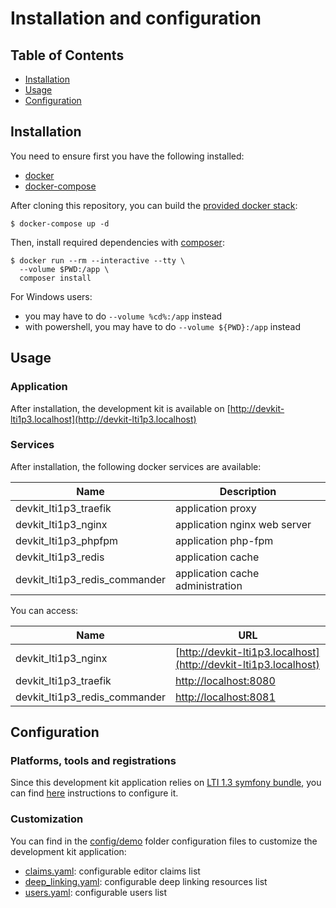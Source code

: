 # Installation and configuration

## Table of Contents

- [Installation](#installation)
- [Usage](#usage)
- [Configuration](#configuration)

## Installation

You need to ensure first you have the following installed:
- [docker](https://docs.docker.com/get-docker/)
- [docker-compose](https://docs.docker.com/compose/install/)

After cloning this repository, you can build the [provided docker stack](../docker-compose.yml):
```console
$ docker-compose up -d
```

Then, install required dependencies with [composer](https://hub.docker.com/_/composer):
```console
$ docker run --rm --interactive --tty \
  --volume $PWD:/app \
  composer install
```

For Windows users:
- you may have to do `--volume %cd%:/app` instead
- with powershell, you may have to do `--volume ${PWD}:/app` instead

## Usage

### Application

After installation, the development kit is available on [http://devkit-lti1p3.localhost](http://devkit-lti1p3.localhost)

### Services

After installation, the following docker services are available:

| Name                                   | Description                      |
|----------------------------------------|----------------------------------|
| devkit_lti1p3_traefik                  | application proxy                |
| devkit_lti1p3_nginx                    | application nginx web server     |
| devkit_lti1p3_phpfpm                   | application php-fpm              |
| devkit_lti1p3_redis                    | application cache                |
| devkit_lti1p3_redis_commander          | application cache administration |

You can access:

| Name                                   | URL                                                              |
|----------------------------------------|------------------------------------------------------------------|
| devkit_lti1p3_nginx                    | [http://devkit-lti1p3.localhost](http://devkit-lti1p3.localhost) |
| devkit_lti1p3_traefik                  | [http://localhost:8080](http://localhost:8080)                   |
| devkit_lti1p3_redis_commander          | [http://localhost:8081](http://localhost:8081)                   |

## Configuration

### Platforms, tools and registrations

Since this development kit application relies on [LTI 1.3 symfony bundle](https://github.com/oat-sa/bundle-lti1p3), you can find [here](https://github.com/oat-sa/bundle-lti1p3/blob/master/doc/quickstart/configuration.md) instructions to configure it.

### Customization

You can find in the [config/demo](../config/demo) folder configuration files to customize the development kit application:
- [claims.yaml](../config/demo/claims.yaml): configurable editor claims list
- [deep_linking.yaml](../config/demo/deep_linking.yaml): configurable deep linking resources list
- [users.yaml](../config/demo/users.yaml): configurable users list
